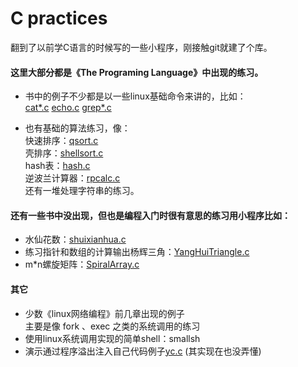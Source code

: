 # C practices

翻到了以前学C语言的时候写的一些小程序，刚接触git就建了个库。

#### 这里大部分都是《The Programing Language》中出现的练习。

- 书中的例子不少都是以一些linux基础命令来讲的，比如：  
    [cat*.c](./cat1.c)
    [echo.c](./echo.c)
    [grep*.c](./grep0.c)

- 也有基础的算法练习，像：  
    快速排序：[qsort.c](./qsort.c)  
    壳排序：[shellsort.c](./shellsort.c)  
    hash表：[hash.c](./hash.c)  
    逆波兰计算器：[rpcalc.c](./rpcalc.c)  
    还有一堆处理字符串的练习。
    

#### 还有一些书中没出现，但也是编程入门时很有意思的练习用小程序比如：

- 水仙花数：[shuixianhua.c](./shuixianhua.c)
- 练习指针和数组的计算输出杨辉三角：[YangHuiTriangle.c](./YangHuiTriangle.c)
- m*n螺旋矩阵：[SpiralArray.c](./SpiralArray.c)

#### 其它
- 少数《linux网络编程》前几章出现的例子  
    主要是像 fork 、exec 之类的系统调用的练习
- 使用linux系统调用实现的简单shell：smallsh
- 演示通过程序溢出注入自己代码例子[yc.c](./yc.c) (其实现在也没弄懂)
    
    
    
